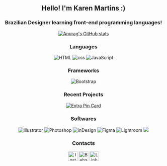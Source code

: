 <section align="center">

## Hello! I'm Karen Martins :)
  
### Brazilian Designer learning front-end programming languages!

[![Anurag's GitHub stats](https://github-readme-stats.vercel.app/api?username=kahffeine&theme=dracula)](https://github.com/kahffeine)

### Languages

![HTML](https://img.shields.io/badge/HTML5-E34F26?style=for-the-badge&logo=html5&logoColor=white)
![css](https://img.shields.io/badge/CSS3-1572B6?style=for-the-badge&logo=css3&logoColor=white)
![JavaScript](https://img.shields.io/badge/JavaScript-323330?style=for-the-badge&logo=javascript&logoColor=F7DF1E)
  
### Frameworks
  
![Bootstrap](https://img.shields.io/badge/Bootstrap-563D7C?style=for-the-badge&logo=bootstrap&logoColor=white)

### Recent Projects

[![Extra Pin Card](https://github-readme-stats.vercel.app/api/pin/?username=kahffeine&repo=CEAC&show_owner=true&theme=dracula)](https://github.com/kahffeine/CEAC)

### Softwares

![Illustrator](https://img.shields.io/badge/Adobe%20Illustrator-FF9A00?style=for-the-badge&logo=adobe%20illustrator&logoColor=white)
![Photoshop](https://img.shields.io/badge/Adobe%20Photoshop-31A8FF?style=for-the-badge&logo=Adobe%20Photoshop&logoColor=black)
![inDesign](https://img.shields.io/badge/Adobe%20InDesign-FF3366?style=for-the-badge&logo=Adobe%20InDesign&logoColor=white)
![Figma](https://img.shields.io/badge/Figma-F24E1E?style=for-the-badge&logo=figma&logoColor=white)
![Lightroom](https://img.shields.io/badge/Adobe%20Lightroom-31A8FF?style=for-the-badge&logo=Adobe%20Lightroom&logoColor=white)
<img src="https://img.shields.io/badge/Visual_Studio_Code-0078D4?style=for-the-badge&logo=visual%20studio%20code&logoColor=white" /> 


### Contacts

[<img src='https://img.shields.io/badge/Instagram-E4405F?style=for-the-badge&logo=instagram&logoColor=white' alt='Instagram' height='30'>](https://www.instagram.com/k.mrtnsz/)
[<img src='https://img.shields.io/badge/-Behance-blue?style=for-the-badge&logo=behance&logoColor=white' alt='Behance' height='30'>](https://www.behance.net/kahffeine)
[<img src='https://img.shields.io/badge/LinkedIn-0077B5?style=for-the-badge&logo=linkedin&logoColor=white' alt='Linkedin' height='30'>](https://www.linkedin.com/in/kahffeine/)

</section>
